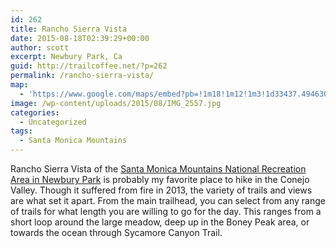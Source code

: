 ```yaml
---
id: 262
title: Rancho Sierra Vista
date: 2015-08-18T02:39:29+00:00
author: scott
excerpt: Newbury Park, Ca
guid: http://trailcoffee.net/?p=262
permalink: /rancho-sierra-vista/
map:
  - 'https://www.google.com/maps/embed?pb=!1m18!1m12!1m3!1d33437.49463058332!2d-118.97334350695249!3d34.150803908448154!2m3!1f0!2f0!3f0!3m2!1i1024!2i768!4f13.1!3m3!1m2!1s0x80e8398bb9142f4d%3A0x5b931a1279d0f7fd!2sRancho+Sierra+Vista%2FSatwiwa!5e1!3m2!1sen!2sus!4v1488759631150'
image: /wp-content/uploads/2015/08/IMG_2557.jpg
categories:
  - Uncategorized
tags:
  - Santa Monica Mountains
---
```

Rancho Sierra Vista of the <a href="http://www.nps.gov/samo/planyourvisit/Rancho-Sierra-Vista.htm">Santa Monica Mountains National Recreation Area in Newbury Park</a> is probably my favorite place to hike in the Conejo Valley. Though it suffered from fire in 2013, the variety of trails and views are what set it apart. From the main trailhead, you can select from any range of trails for what length you are willing to go for the day. This ranges from a short loop around the large meadow, deep up in the Boney Peak area, or towards the ocean through Sycamore Canyon Trail.



